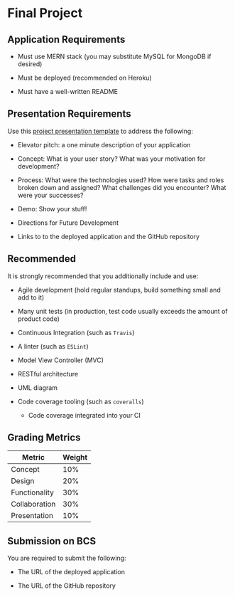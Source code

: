# Final Project

## Application Requirements

- Must use MERN stack (you may substitute MySQL for MongoDB if desired)

- Must be deployed (recommended on Heroku)

- Must have a well-written README

## Presentation Requirements

Use this [project presentation template](https://docs.google.com/presentation/d/1_u8TKy5zW5UlrVQVnyDEZ0unGI2tjQPDEpA0FNuBKAw/edit?usp=sharing) to address the following:

- Elevator pitch: a one minute description of your application

- Concept: What is your user story? What was your motivation for development?

- Process: What were the technologies used? How were tasks and roles broken down and assigned? What challenges did you encounter? What were your successes?

- Demo: Show your stuff!

- Directions for Future Development

- Links to to the deployed application and the GitHub repository

## Recommended

It is strongly recommended that you additionally include and use:

- Agile development (hold regular standups, build something small and add to it)

- Many unit tests (in production, test code usually exceeds the amount of product code)

- Continuous Integration (such as `Travis`)

- A linter (such as `ESLint`)

- Model View Controller (MVC)

- RESTful architecture

- UML diagram

- Code coverage tooling (such as `coveralls`)

  - Code coverage integrated into your CI

## Grading Metrics

| Metric        | Weight |
| ------------- | ------ |
| Concept       | 10%    |
| Design        | 20%    |
| Functionality | 30%    |
| Collaboration | 30%    |
| Presentation  | 10%    |

## Submission on BCS

You are required to submit the following:

- The URL of the deployed application

- The URL of the GitHub repository
